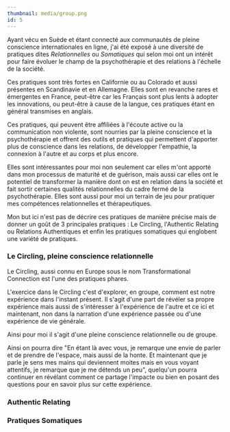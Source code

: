```yaml
---
thumbnail: media/group.png
id: 5
---
```

Ayant vécu en Suède et étant connecté aux communautés de pleine conscience internationales en ligne, j'ai été exposé à une diversité de pratiques dites *Relationnelles* ou *Somatiques* qui selon moi ont un intérêt pour faire évoluer le champ de la psychothérapie et des relations à l'échelle de la société.

Ces pratiques sont très fortes en Californie ou au Colorado et aussi présentes en Scandinavie et en Allemagne. Elles sont en revanche rares et émergentes en France, peut-être car les Français sont plus lents à adopter les innovations, ou peut-être à cause de la langue, ces pratiques étant en général transmises en anglais.

Ces pratiques, qui peuvent être affiliées à l'écoute active ou la communication non violente, sont nourries par la pleine conscience et la psychothérapie et offrent des outils et pratiques qui permettent d'apporter plus de conscience dans les relations, de développer l'empathie, la connexion à l'autre et au corps et plus encore.

Elles sont intéressantes pour moi non seulement car elles m'ont apporté dans mon processus de maturité et de guérison, mais aussi car elles ont le potentiel de transformer la manière dont on est en relation dans la société et fait sortir certaines qualités relationnelles du cadre fermé de la psychothérapie. Elles sont aussi pour moi un terrain de jeu pour pratiquer mes compétences relationnelles et thérapeutiques.

Mon but ici n'est pas de décrire ces pratiques de manière précise mais de donner un goût de 3 principales pratiques : Le Circling, l'Authentic Relating ou Relations Authentiques et enfin les pratiques somatiques qui englobent une variété de pratiques.

### Le Circling, pleine conscience relationnelle

Le Circling, aussi connu en Europe sous le nom Transformational Connection est l'une des pratiques phares.

L'exercice dans le Circling c'est d'explorer, en groupe, comment est notre expérience dans l'instant présent. Il s'agit d'une part de révéler sa propre expérience mais aussi de s'intéresser à l'expérience de l'autre et ce ici et maintenant, non dans la narration d'une expérience passée ou d'une expérience de vie générale.

Ainsi pour moi il s'agit d'une pleine conscience relationnelle ou de groupe.

Ainsi on pourra dire "En étant là avec vous, je remarque une envie de parler et de prendre de l'espace, mais aussi de la honte. Et maintenant que je parle je sens mes mains qui deviennent moites mais en vous voyant attentifs, je remarque que je me détends un peu", quelqu'un pourra continuer en révélant comment ce partage l'impacte ou bien en posant des questions pour en savoir plus sur cette expérience.

### Authentic Relating

### Pratiques Somatiques